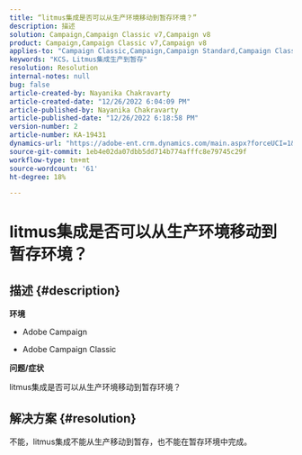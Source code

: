 ```yaml
---
title: “litmus集成是否可以从生产环境移动到暂存环境？”
description: 描述
solution: Campaign,Campaign Classic v7,Campaign v8
product: Campaign,Campaign Classic v7,Campaign v8
applies-to: "Campaign Classic,Campaign,Campaign Standard,Campaign Classic v7,Campaign v8"
keywords: "KCS，Litmus集成生产到暂存"
resolution: Resolution
internal-notes: null
bug: false
article-created-by: Nayanika Chakravarty
article-created-date: "12/26/2022 6:04:09 PM"
article-published-by: Nayanika Chakravarty
article-published-date: "12/26/2022 6:18:58 PM"
version-number: 2
article-number: KA-19431
dynamics-url: "https://adobe-ent.crm.dynamics.com/main.aspx?forceUCI=1&pagetype=entityrecord&etn=knowledgearticle&id=5cfaefac-4785-ed11-81ac-6045bd006b4b"
source-git-commit: 1eb4e02da07dbb5dd714b774afffc8e79745c29f
workflow-type: tm+mt
source-wordcount: '61'
ht-degree: 18%

---
```


# litmus集成是否可以从生产环境移动到暂存环境？

## 描述 {#description}


<b>环境</b>

- Adobe Campaign

- Adobe Campaign Classic

<b>问题/症状</b>

litmus集成是否可以从生产环境移动到暂存环境？


## 解决方案 {#resolution}


不能，litmus集成不能从生产移动到暂存，也不能在暂存环境中完成。
